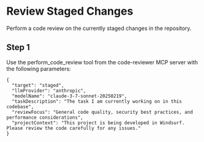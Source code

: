 # Review Staged Changes

Perform a code review on the currently staged changes in the repository.

## Step 1

Use the perform_code_review tool from the code-reviewer MCP server with the following parameters:
```
{
  "target": "staged",
  "llmProvider": "anthropic",
  "modelName": "claude-3-7-sonnet-20250219",
  "taskDescription": "The task I am currently working on in this codebase",
  "reviewFocus": "General code quality, security best practices, and performance considerations",
  "projectContext": "This project is being developed in Windsurf. Please review the code carefully for any issues."
}
```

<!-- 
Note: 
1. Consider updating the model name to the latest available model from Anthropic
2. Customize the taskDescription with specific context for better review results
-->

